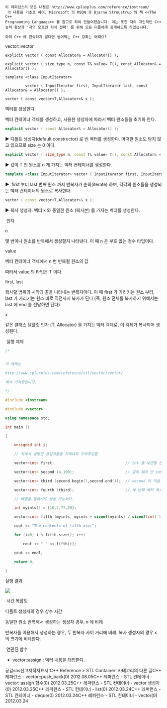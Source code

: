 

```warning
이 레퍼런스의 모든 내용은 http://www.cplusplus.com/reference/iostream/
 의 내용을 기초로 하여, Microsoft 의 MSDN 과 Bjarne Stroustrup 의 책 <<The C++ 
Programming Language>> 를 참고로 하여 만들어졌습니다. 이는 또한 저의 개인적인 C++ 능력 향상과 '저의 모토인 지식 전파' 를 위해 모든 이들에게 공개하도록 하겠습니다.
```

```info
아직 C++ 에 친숙하지 않다면 씹어먹는 C++ 강좌는 어때요?
```


vector::vector

```info
explicit vector ( const Allocator& = Allocator() );

explicit vector ( size_type n, const T& value= T(), const Allocator& = Allocator() );

template <class InputIterator>

         vector ( InputIterator first, InputIterator last, const Allocator& = Allocator() );

vector ( const vector<T,Allocator>& x );
```


벡터를 생성한다.

벡터 컨테이너 객체를 생성하고, 사용한 생성자에 따라서 벡터 원소들을 초기화 한다. 

```cpp
explicit vector ( const Allocator& = Allocator() );
```

▶ 디폴트 생성자(default constructor) 로 빈 벡터를 생성한다. 어떠한 원소도 담지 않고 있으므로 size 는 0 이다.


```cpp
explicit vector ( size_type n, const T& value= T(), const Allocator& = Allocator() );
```

▶ 값이 T 인 원소를 n 개 가지는 벡터 컨테이너를 생성한다.


```cpp
template <class InputIterator> vector ( InputIterator first, InputIterator last, const Allocator& = Allocator() );
```

▶  first 부터 last 번째 원소 까지 반복자가 순회(iterate) 하며, 각각의 원소들을 생성되는 벡터 컨테이너의 원소로 복사한다.


```cpp
vector ( const vector<T,Allocator>& x );
```

▶ 복사 생성자. 벡터 x 와 동일한 원소 (복사본) 를 가지는 벡터를 생성한다. 


 인자

n

몇 번이나 원소를 반복해서 생성할지 나타낸다. 이 때 n 은 부호 없는 정수 타입이다.

value

벡터 컨테이너 객체에서 n 번 반복될 원소의 값

따라서 value 의 타입은 T 이다. 

first, last

복사할 범위의 시작과 끝을 나타내는 반복자이다. 이 때 first 가 가리키는 원소 부터, last 가 가리키는 원소 바로 직전까지 복사가 된다 (즉, 원소 전체를 복사하기 위해서는 last 에 end 를 전달하면 된다)

x

같은 클래스 템플릿 인자 (T, Allocator) 을 가지는 벡터 객체로, 이 객체가 복사되어 생성된다.

 실행 예제


```cpp
/*


이 예제는

http://www.cplusplus.com/reference/stl/vector/vector/

에서 가져왔습니다.

*/

#include <iostream>

#include <vector>

using namespace std;

int main ()

{

    unsigned int i;

    // 위에서 설명한 생성자들을 차례대로 오버로딩함

    vector<int> first;                                // int 를 보관할 빈 벡터 생성

    vector<int> second (4,100);                       // 값이 100 인 int 원소 4 개 보관

    vector<int> third (second.begin(),second.end());  // second 의 처음 ~ 끝으로 생성

    vector<int> fourth (third);                       // 세 번째 벡터 복사본

    // 배열을 통해서도 생성 가능하다. 

    int myints[] = {16,2,77,29};

    vector<int> fifth (myints, myints + sizeof(myints) / sizeof(int) );

    cout << "The contents of fifth are:";

    for (i=0; i < fifth.size(); i++)

        cout << " " << fifth[i];

    cout << endl;

    return 0;

}
```


실행 결과

![](http://img1.daumcdn.net/thumb/R1920x0/?fname=http%3A%2F%2Fcfile25.uf.tistory.com%2Fimage%2F181EE0434F6DEDE33C9FD7)



 시간 복잡도


디폴트 생성자의 경우 상수 시간

동일한 원소 반복해서 생성하는 생성자 경우, n 에 비례

반복자를 이용해서 생성하는 경우, 두 반복자 사이 거리에 비례. 
복사 생성자의 경우 x 의 크기에 비례한다.


 연관된 함수

* vector::assign : 벡터 내용을 대입한다.



공감sns신고저작자표시'C++ Reference > STL Container' 카테고리의 다른 글C++ 레퍼런스 - vector::push_back(0)
2012.08.05C++ 레퍼런스 - STL 컨테이너 - vector::assign 함수(0)
2012.03.25C++ 레퍼런스 - STL 컨테이너 - vector 생성자(0)
2012.03.25C++ 레퍼런스 - STL 컨테이너 - list(0)
2012.03.24C++ 레퍼런스 - STL 컨테이너 - deque(0)
2012.03.24C++ 레퍼런스 - STL 컨테이너 - vector(0)
2012.03.24

